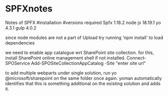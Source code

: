 # SPFXnotes
Notes of SPFX 
#installation
#versions required
Spfx 1.18.2
node js 18.19.1
yo 4.3.1
gulp 4.0.2

since node modules are not a part of Upload try running 'npm install' to load dependencies

we need to enable app catalogue wrt SharePoint site collection. for this,
install SharePoint online management shell if not installed.
Connect-SPOService
Add-SPOSiteCollectionAppCatalog -Site "enter site url"

to add multiple webparts under single solution, run yo @microsoft/sharepoint on the same folder once again. yoman automatically identifies that this is something additional on the existing solution and adds it.
